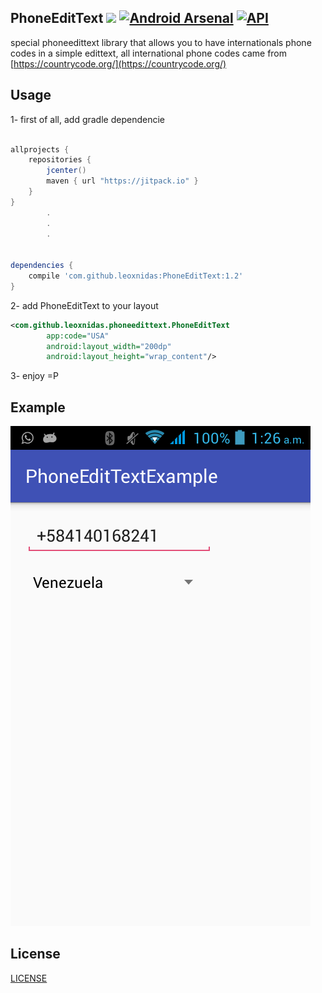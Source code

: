 PhoneEditText [![](https://jitpack.io/v/leoxnidas/PhoneEditText.svg)](https://jitpack.io/#leoxnidas/PhoneEditText) [![Android Arsenal](https://img.shields.io/badge/Android%20Arsenal-Text%20Decorator-brightgreen.svg?style=flat)](https://android-arsenal.com/details/1/5310) [![API](https://img.shields.io/badge/API-15%2B-blue.svg?style=flat)](https://android-arsenal.com/api?level=15)
-------------
special phoneedittext library that allows you to have internationals phone codes in a simple edittext, all international phone codes came from [https://countrycode.org/](https://countrycode.org/)


Usage
-----
1- first of all, add gradle dependencie
```gradle

allprojects {
    repositories {
        jcenter()
        maven { url "https://jitpack.io" }
    }
}
        .
        .
        .


dependencies {
    compile 'com.github.leoxnidas:PhoneEditText:1.2'
}
```

2- add PhoneEditText to your layout
```xml
<com.github.leoxnidas.phoneedittext.PhoneEditText
        app:code="USA"
        android:layout_width="200dp"
        android:layout_height="wrap_content"/>
```

3- enjoy =P


Example
-------
![image](./img/phone.png)


License
--------
[LICENSE](./LICENSE.md)
